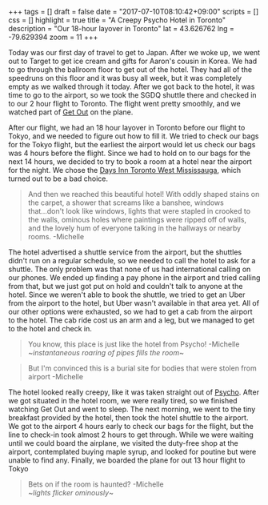 +++
tags = []
draft = false
date = "2017-07-10T08:10:42+09:00"
scripts = []
css = []
highlight = true
title = "A Creepy Psycho Hotel in Toronto"
description = "Our 18-hour layover in Toronto"
lat = 43.626762
lng = -79.629394
zoom = 11
+++

Today was our first day of travel to get to Japan. After we woke up, we went out
to Target to get ice cream and gifts for Aaron's cousin in Korea. We had to go
through the ballroom floor to get out of the hotel. They had all of the
speedruns on this floor and it was busy all week, but it was completely empty as
we walked through it today. After we got back to the hotel, it was time to go to
the airport, so we took the SGDQ shuttle there and checked in to our 2 hour
flight to Toronto. The flight went pretty smoothly, and we watched part of
[Get Out](http://www.imdb.com/title/tt5052448/) on the plane.

After our flight, we had an 18 hour layover in Toronto before our flight to
Tokyo, and we needed to figure out how to fill it. We tried to check our bags
for the Tokyo flight, but the earliest the airport would let us check our bags
was 4 hours before the flight. Since we had to hold on to our bags for the next
14 hours, we decided to try to book a room at a hotel near the airport for the
night. We chose the [Days Inn Toronto West
Mississauga](https://www.tripadvisor.com/Hotel_Review-g154996-d188214-Reviews-Days_Inn_Toronto_West_Mississauga-Mississauga_Ontario.html),
which turned out to be a bad choice.

> And then we reached this beautiful hotel! With oddly shaped stains on the
> carpet, a shower that screams like a banshee, windows that...don't look like
> windows, lights that were stapled in crooked to the walls, ominous holes where
> paintings were ripped off of walls, and the lovely hum of everyone talking in
> the hallways or nearby rooms. -Michelle

The hotel advertised a shuttle service from the airport, but the shuttles didn't
run on a regular schedule, so we needed to call the hotel to ask for a shuttle.
The only problem was that none of us had international calling on our phones. We
ended up finding a pay phone in the airport and tried calling from that, but we
just got put on hold and couldn't talk to anyone at the hotel. Since we weren't
able to book the shuttle, we tried to get an Uber from the airport to the hotel,
but Uber wasn't available in that area yet. All of our other options were
exhausted, so we had to get a cab from the airport to the hotel. The cab ride
cost us an arm and a leg, but we managed to get to the hotel and check in.

> You know, this place is just like the hotel from Psycho! -Michelle \
> ~*instantaneous roaring of pipes fills the room*~

> But I'm convinced this is a burial site for bodies that were stolen from
> airport -Michelle

The hotel looked really creepy, like it was taken straight out of
[Psycho](http://www.imdb.com/title/tt0054215/). After we got situated in the
hotel room, we were really tired, so we finished watching Get Out and went to
sleep.  The next morning, we went to the tiny breakfast provided by the hotel,
then took the hotel shuttle to the airport. We got to the airport 4 hours early
to check our bags for the flight, but the line to check-in took almost 2 hours
to get through. While we were waiting until we could board the airplane, we
visited the duty-free shop at the airport, contemplated buying maple syrup, and
looked for poutine but were unable to find any. Finally, we boarded the plane
for out 13 hour flight to Tokyo

> Bets on if the room is haunted? -Michelle \
> ~*lights flicker ominously*~
